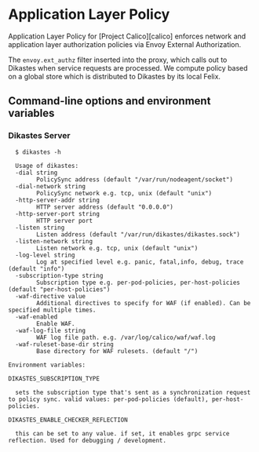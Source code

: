 # Application Layer Policy

Application Layer Policy for [Project Calico][calico] enforces network and application layer authorization policies via Envoy External Authorization.

The `envoy.ext_authz` filter inserted into the proxy, which calls out to Dikastes when service requests are
processed.  We compute policy based on a global store which is distributed to Dikastes by its local Felix.

## Command-line options and environment variables

### Dikastes Server

      $ dikastes -h

      Usage of dikastes:
      -dial string
            PolicySync address (default "/var/run/nodeagent/socket")
      -dial-network string
            PolicySync network e.g. tcp, unix (default "unix")
      -http-server-addr string
            HTTP server address (default "0.0.0.0")
      -http-server-port string
            HTTP server port
      -listen string
            Listen address (default "/var/run/dikastes/dikastes.sock")
      -listen-network string
            Listen network e.g. tcp, unix (default "unix")
      -log-level string
            Log at specified level e.g. panic, fatal,info, debug, trace (default "info")
      -subscription-type string
            Subscription type e.g. per-pod-policies, per-host-policies (default "per-host-policies")
      -waf-directive value
            Additional directives to specify for WAF (if enabled). Can be specified multiple times.
      -waf-enabled
            Enable WAF.
      -waf-log-file string
            WAF log file path. e.g. /var/log/calico/waf/waf.log
      -waf-ruleset-base-dir string
            Base directory for WAF rulesets. (default "/")

    Environment variables:

    DIKASTES_SUBSCRIPTION_TYPE
    
      sets the subscription type that's sent as a synchronization request to policy sync. valid values: per-pod-policies (default), per-host-policies.

    DIKASTES_ENABLE_CHECKER_REFLECTION
    
      this can be set to any value. if set, it enables grpc service reflection. Used for debugging / development.



